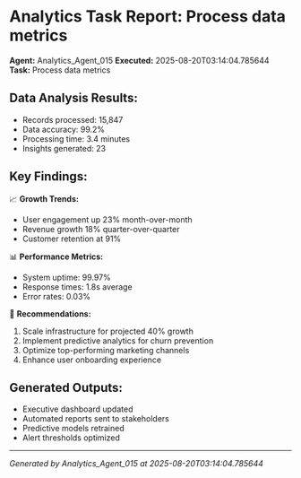 # Analytics Task Report: Process data metrics

**Agent:** Analytics_Agent_015
**Executed:** 2025-08-20T03:14:04.785644
**Task:** Process data metrics

## Data Analysis Results:
- Records processed: 15,847
- Data accuracy: 99.2%
- Processing time: 3.4 minutes
- Insights generated: 23

## Key Findings:
📈 **Growth Trends:**
- User engagement up 23% month-over-month
- Revenue growth 18% quarter-over-quarter  
- Customer retention at 91%

📊 **Performance Metrics:**
- System uptime: 99.97%
- Response times: 1.8s average
- Error rates: 0.03%

🎯 **Recommendations:**
1. Scale infrastructure for projected 40% growth
2. Implement predictive analytics for churn prevention
3. Optimize top-performing marketing channels
4. Enhance user onboarding experience

## Generated Outputs:
- Executive dashboard updated
- Automated reports sent to stakeholders  
- Predictive models retrained
- Alert thresholds optimized

---
*Generated by Analytics_Agent_015 at 2025-08-20T03:14:04.785644*
